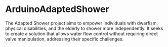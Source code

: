# ArduinoAdaptedShower
The Adapted Shower project aims to empower individuals with dwarfism, physical disabilities, and the elderly to shower more independently. It seeks to create a solution that allows water flow control without requiring direct valve manipulation, addressing their specific challenges.
